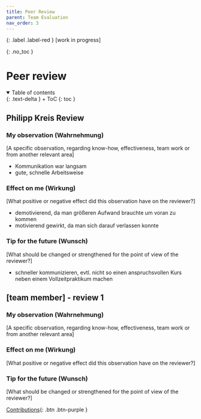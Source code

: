 ```yaml
---
title: Peer Review
parent: Team Evaluation
nav_order: 3
---
```



{: .label .label-red }
[work in progress]

{: .no_toc }
# Peer review

<details open markdown="block">
{: .text-delta }
<summary>Table of contents</summary>
+ ToC
{: toc }
</details>

## Philipp Kreis Review

### My observation (Wahrnehmung)

[A specific observation, regarding know-how, effectiveness, team work or from another relevant area]

- Kommunikation war langsam
- gute, schnelle Arbeitsweise

### Effect on me (Wirkung)

[What positive or negative effect did this observation have on the reviewer?]

- demotivierend, da man größeren Aufwand brauchte um voran zu kommen
- motivierend gewirkt, da man sich darauf verlassen konnte
### Tip for the future (Wunsch)

[What should be changed or strengthened for the point of view of the reviewer?]
- schneller kommunizieren, evtl. nicht so einen anspruchsvollen Kurs neben einem Vollzeitpraktikum machen

## [team member] - review 1

### My observation (Wahrnehmung)

[A specific observation, regarding know-how, effectiveness, team work or from another relevant area]

### Effect on me (Wirkung)

[What positive or negative effect did this observation have on the reviewer?]

### Tip for the future (Wunsch)

[What should be changed or strengthened for the point of view of the reviewer?]



[Contributions](https://pillek.github.io/team-eval/contributions.html){: .btn .btn-purple }

